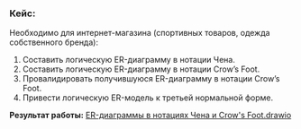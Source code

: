 ### **Кейс:** 
Необходимо для интернет-магазина (спортивных товаров, одежда собственного бренда):
1. Составить логическую ER-диаграмму в нотации Чена.
2. Составить логическую ER-диаграмму в нотации Crow’s Foot.
3. Провалидировать получившуюся ER-диаграмму в нотации Crow’s Foot.
4. Привести логическую ER-модель к третьей нормальной форме.

**Результат работы:** [ER-диаграммы в нотациях Чена и Crow's Foot.drawio](https://github.com/TatianaMarutko/Portfolio/blob/main/YandexPracticum/ER-%D0%B4%D0%B8%D0%B0%D0%B3%D1%80%D0%B0%D0%BC%D0%BC%D1%8B/ER-%D0%B4%D0%B8%D0%B0%D0%B3%D1%80%D0%B0%D0%BC%D0%BC%D1%8B%20%D0%B2%20%D0%BD%D0%BE%D1%82%D0%B0%D1%86%D0%B8%D1%8F%D1%85%20%D0%A7%D0%B5%D0%BD%D0%B0%20%D0%B8%20Crow's%20Foot.drawio)
